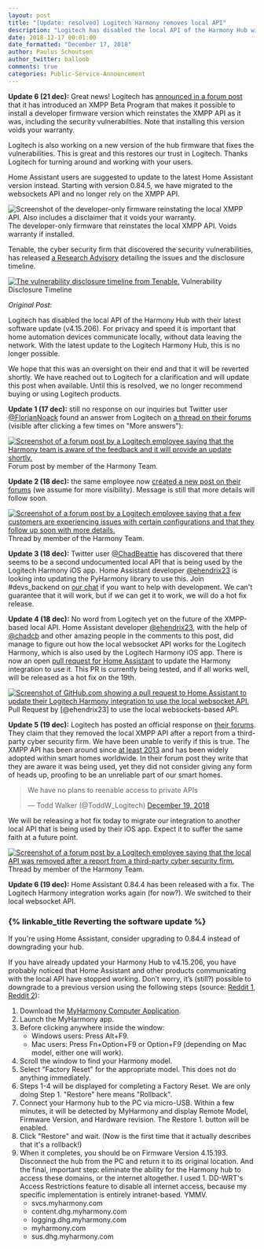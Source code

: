 ```yaml
---
layout: post
title: "[Update: resolved] Logitech Harmony removes local API"
description: "Logitech has disabled the local API of the Harmony Hub with their latest software update. For privacy and speed it is important that home automation devices communicate locally, without data leaving the network."
date: 2018-12-17 00:01:00
date_formatted: "December 17, 2018"
author: Paulus Schoutsen
author_twitter: balloob
comments: true
categories: Public-Service-Announcement
---
```


**Update 6 (21 dec):** Great news! Logitech has [announced in a forum post](https://community.logitech.com/s/question/0D55A00008D4bZ4SAJ/harmony-hub-firmware-update-fixes-vulnerabilities) that it has introduced an XMPP Beta Program that makes it possible to install a developer firmware version which reinstates the XMPP API as it was, including the security vulnerabilties. Note that installing this version voids your warranty.

Logitech is also working on a new version of the hub firmware that fixes the vulnerabilities. This is great and this restores our trust in Logitech. Thanks Logitech for turning around and working with your users.

Home Assistant users are suggested to update to the latest Home Assistant version instead. Starting with version 0.84.5, we have migrated to the websockets API and no longer rely on the XMPP API.

<p class='img'>
  <img src='/images/blog/2018-12-logitech-harmony-removes-local-api/firmware.png' alt='Screenshot of the developer-only firmware reinstating the local XMPP API. Also includes a disclaimer that it voids your warranty.'>
  The developer-only firmware that reinstates the local XMPP API. Voids warranty if installed.
</p>

Tenable, the cyber security firm that discovered the security vulnerabilities, has released [a Research Advisory](https://www.tenable.com/security/research/tra-2018-47) detailing the issues and the disclosure timeline.

<p class='img'>
  <a href='https://www.tenable.com/security/research/tra-2018-47'><img src='/images/blog/2018-12-logitech-harmony-removes-local-api/vuln-timeline.png' alt='The vulnerability disclosure timeline from Tenable.'></a>
  Vulnerability Disclosure Timeline
</p>

_Original Post:_

<!--more-->

Logitech has disabled the local API of the Harmony Hub with their latest software update (v4.15.206). For privacy and speed it is important that home automation devices communicate locally, without data leaving the network. With the latest update to the Logitech Harmony Hub, this is no longer possible.

We hope that this was an oversight on their end and that it will be reverted shortly. We have reached out to Logitech for a clarification and will update this post when available. Until this is resolved, we no longer recommend buying or using Logitech products.

**Update 1 (17 dec):** still no response on our inquiries but Twitter user [@FlorianNoack](https://twitter.com/FlorianNoack/status/1074744105002037248?s=09) found an answer from Logitech on [a thread on their forums](https://community.logitech.com/s/question/0D55A00008D1oIoSAJ/firmware-update-blocked-api-access) (visible after clicking a few times on "More answers"):

<p class='img'>
  <a href='https://community.logitech.com/s/question/0D55A00008D1oIoSAJ/firmware-update-blocked-api-access'><img src='/images/blog/2018-12-logitech-harmony-removes-local-api/forum-post.png' alt='Screenshot of a forum post by a Logitech employee saying that the Harmony team is aware of the feedback and it will provide an update shortly.'></a>
  Forum post by member of the Harmony Team.
</p>

**Update 2 (18 dec):** the same employee now [created a new post on their forums](https://community.logitech.com/s/question/0D55A00008D2zYDSAZ/harmony-hub-fw-415206) (we assume for more visibility). Message is still that more details will follow soon.

<p class='img'>
  <a href='https://community.logitech.com/s/question/0D55A00008D2zYDSAZ/harmony-hub-fw-415206'><img src='/images/blog/2018-12-logitech-harmony-removes-local-api/forum-post-2.png' alt='Screenshot of a forum post by a Logitech employee saying that a few customers are experiencing issues with certain configurations and that they follow up soon with more details.'></a>
  Thread by member of the Harmony Team.
</p>

**Update 3 (18 dec):** Twitter user [@ChadBeattie](https://twitter.com/ChadBeattie/status/1074770135121125376) has discovered that there seems to be a second undocumented local API that is being used by the Logitech Harmony iOS app. Home Assistant developer [@ehendrix23] is looking into updating the PyHarmony library to use this. Join #devs_backend on [our chat](https://www.home-assistant.io/join-chat/) if you want to help with development. We can't guarantee that it will work, but if we can get it to work, we will do a hot fix release.

[@ehendrix23]: https://github.com/ehendrix23

**Update 4 (18 dec):** No word from Logitech yet on the future of the XMPP-based local API. Home Assistant developer [@ehendrix23], with the help of [@chadcb] and other amazing people in the comments to this post, did manage to figure out how the local websocket API works for the Logitech Harmony, which is also used by the Logitech Harmony iOS app. There is now an open [pull request for Home Assistant](https://github.com/home-assistant/home-assistant/pull/19440) to update the Harmony integration to use it. This PR is currently being tested, and if all works well, will be released as a hot fix on the 19th.

<p class='img'>
  <a href='https://github.com/home-assistant/home-assistant/pull/19440'><img src='/images/blog/2018-12-logitech-harmony-removes-local-api/pull-request.png' alt='Screenshot of GitHub.com showing a pull request to Home Assistant to update their Logitech Harmony integration to use the local websocket API.'></a>
  Pull Request by [@ehendrix23] to use the local websockets-based API.
</p>

[@chadcb]: https://github.com/chadcb

**Update 5 (19 dec):** Logitech has posted an official response on [their forums](https://community.logitech.com/s/question/0D55A00008D4bZ4SAJ/harmony-hub-firmware-update-fixes-vulnerabilities). They claim that they removed the local XMPP API after a report from a third-party cyber security firm. We have been unable to verify if this is true. The XMPP API has been around since [at least 2013](https://github.com/jterrace/pyharmony) and has been widely adopted within smart homes worldwide. In their forum post they write that they are aware it was being used, yet they did not consider giving any form of heads up, proofing to be an unreliable part of our smart homes.

<blockquote class="twitter-tweet" data-conversation="none" data-lang="en"><p lang="en" dir="ltr">We have no plans to reenable access to private APIs</p>&mdash; Todd Walker (@ToddW_Logitech) <a href="https://twitter.com/ToddW_Logitech/status/1075225822850560000?ref_src=twsrc%5Etfw">December 19, 2018</a>
</blockquote>

We will be releasing a hot fix today to migrate our integration to another local API that is being used by their iOS app. Expect it to suffer the same faith at a future point.

<p class='img'>
  <a href='https://community.logitech.com/s/question/0D55A00008D4bZ4SAJ/harmony-hub-firmware-update-fixes-vulnerabilities'><img src='/images/blog/2018-12-logitech-harmony-removes-local-api/forum-post-3.png' alt='Screenshot of a forum post by a Logitech employee saying that the local API was removed after a report from a third-party cyber security firm.'></a>
  Thread by member of the Harmony Team.
</p>

**Update 6 (19 dec):** Home Assistant 0.84.4 has been released with a fix. The Logitech Harmony integration works again (for now?). We switched to their local websocket API.

### {% linkable_title Reverting the software update %}

<p class='note'>
If you're using Home Assistant, consider upgrading to 0.84.4 instead of downgrading your hub.
</p>

If you have already updated your Harmony Hub to v4.15.206, you have probably noticed that Home Assistant and other products communicating with the local API have stopped working. Don’t worry, it’s (still?) possible to downgrade to a previous version using the following steps (source: [Reddit 1](https://www.reddit.com/r/homeassistant/comments/a6u6ep/psa_harmony_hub_firmware_v415206_breaksremoves/), [Reddit 2](https://www.reddit.com/r/homeassistant/comments/a6u6ep/psa_harmony_hub_firmware_v415206_breaksremoves/eby89t8/)):

1. Download the [MyHarmony Computer Application](https://support.myharmony.com/en-us/download).
2. Launch the MyHarmony app.
3. Before clicking anywhere inside the window:
   - Windows users: Press Alt+F9.
   - Mac users: Press Fn+Option+F9 or Option+F9 (depending on Mac model, either one will work).
4. Scroll the window to find your Harmony model.
5. Select "Factory Reset" for the appropriate model. This does not do anything immediately.
6. Steps 1-4 will be displayed for completing a Factory Reset. We are only doing Step 1. "Restore" here means "Rollback".
7. Connect your Harmony hub to the PC via micro-USB.
Within a few minutes, it will be detected by MyHarmony and display Remote Model, Firmware Version, and Hardware revision. The Restore 1. button will be enabled.
8. Click "Restore" and wait. (Now is the first time that it actually describes that it's a rollback!)
9. When it completes, you should be on Firmware Version 4.15.193. Disconnect the hub from the PC and return it to its original location.
And the final, important step: eliminate the ability for the Harmony hub to access these domains, or the internet altogether. I used 1. DD-WRT's Access Restrictions feature to disable all internet access, because my specific implementation is entirely intranet-based. YMMV.
    - svcs.myharmony.com
    - content.dhg.myharmony.com
    - logging.dhg.myharmony.com
    - myharmony.com
    - sus.dhg.myharmony.com
